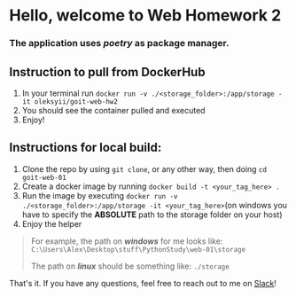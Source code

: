 # Hello, welcome to Web Homework 2

### The application uses *poetry* as package manager.

## Instruction to pull from DockerHub
1. In your terminal run `docker run -v ./<storage_folder>:/app/storage -it oleksyii/goit-web-hw2`
2. You should see the container pulled and executed
3. Enjoy!

## Instructions for local build:

1. Clone the repo by using `git clone`, or any other way, then doing `cd goit-web-01`
2. Create a docker image by running `docker build -t <your_tag_here> .`
3. Run the image by executing `docker run -v ./<storage_folder>:/app/storage -it <your_tag_here>`(on windows you have to specify the **ABSOLUTE** path to the storage folder on your host)
4. Enjoy the helper

> For example, the path on ***windows*** for me looks like: `C:\Users\Alex\Desktop\stuff\PythonStudy\web-01\storage`
> 
> The path on ***linux*** should be something like: `./storage`  




That's it. If you have any questions, feel free to reach out to me on [Slack](https://python24softw-r7k7319.slack.com/team/U077C5WB611)!